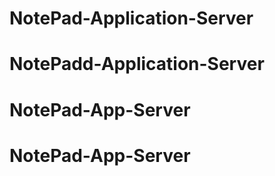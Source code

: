 # NotePad-Application-Server
# NotePadd-Application-Server
# NotePad-App-Server
# NotePad-App-Server
